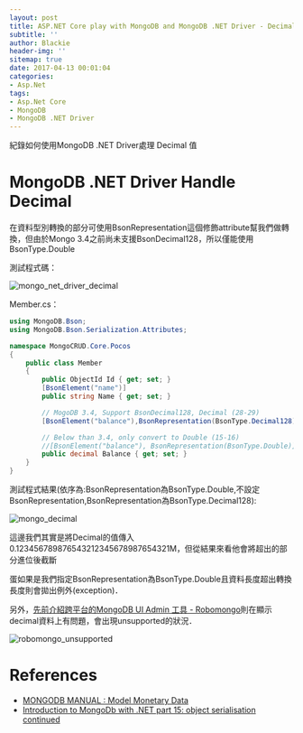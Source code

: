 ```yaml
---
layout: post
title: ASP.NET Core play with MongoDB and MongoDB .NET Driver - Decimal Convert
subtitle: ''
author: Blackie
header-img: ''
sitemap: true
date: 2017-04-13 00:01:04
categories:
- Asp.Net
tags: 
- Asp.Net Core
- MongoDB
- MongoDB .NET Driver
---
```


紀錄如何使用MongoDB .NET Driver處理 Decimal 值

<!-- More -->

# MongoDB .NET Driver Handle Decimal #

在資料型別轉換的部分可使用BsonRepresentation這個修飾attribute幫我們做轉換，但由於Mongo 3.4之前尚未支援BsonDecimal128，所以僅能使用BsonType.Double

測試程式碼：

![mongo_net_driver_decimal](mongo_net_driver_decimal.png)

Member.cs：

```csharp
using MongoDB.Bson;
using MongoDB.Bson.Serialization.Attributes;

namespace MongoCRUD.Core.Pocos
{
    public class Member
    {
        public ObjectId Id { get; set; }
        [BsonElement("name")]
        public string Name { get; set; }

        // MogoDB 3.4, Support BsonDecimal128, Decimal (28-29)
        [BsonElement("balance"),BsonRepresentation(BsonType.Decimal128)]

        // Below than 3.4, only convert to Double (15-16)
        //[BsonElement("balance"), BsonRepresentation(BsonType.Double)]
        public decimal Balance { get; set; }
    }
}
```

測試程式結果(依序為:BsonRepresentation為BsonType.Double,不設定BsonRepresentation,BsonRepresentation為BsonType.Decimal128):

![mongo_decimal](mongo_decimal.png)

這邊我們其實是將Decimal的值傳入0.123456789876543212345678987654321M，但從結果來看他會將超出的部分進位後截斷

蛋如果是我們指定BsonRepresentation為BsonType.Double且資料長度超出轉換長度則會拋出例外(exception)．

另外，[先前介紹跨平台的MongoDB UI Admin 工具 - Robomongo](http://blackie1019.github.io/2017/03/30/Robomongo-Native-and-cross-platform-MongoDB-manager/)則在顯示decimal資料上有問題，會出現unsupported的狀況．

![robomongo_unsupported](robomongo_unsupported.png)

# References #

- [MONGODB MANUAL : Model Monetary Data](https://docs.mongodb.com/manual/tutorial/model-monetary-data/#numeric-decimal)
- [Introduction to MongoDb with .NET part 15: object serialisation continued](https://dotnetcodr.com/2016/04/25/introduction-to-mongodb-with-net-part-15-object-serialisation-continued/)